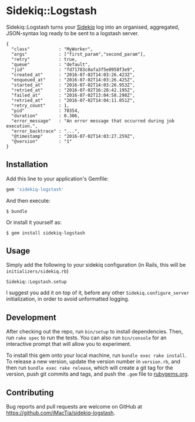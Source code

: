 # Sidekiq::Logstash

Sidekiq::Logstash turns your [Sidekiq](https://github.com/mperham/sidekiq) log into an organised, aggregated, JSON-syntax log ready to be sent to a logstash server.

    {
      "class"           : "MyWorker",
      "args"            : ["first_param","second_param"],
      "retry"           : true,
      "queue"           : "default",
      "jid"             : "fd71783c0afa3f5e0958f3e9",
      "created_at"      : "2016-07-02T14:03:26.423Z",
      "enqueued_at"     : "2016-07-02T14:03:26.425Z",
      "started_at"      : "2016-07-02T14:03:26.953Z",
      "retried_at"      : "2016-07-02T16:28:42.195Z",
      "failed_at"       : "2016-07-02T13:04:58.298Z",
      "retried_at"      : "2016-07-02T14:04:11.051Z",
      "retry_count"     : 1,
      "pid"             : 70354,
      "duration"        : 0.306,
      "error_message"   : "An error message that occurred during job execution.",
      "error_backtrace" : "...",
      "@timestamp"      : "2016-07-02T14:03:27.259Z",
      "@version"        : "1"
    }

## Installation

Add this line to your application's Gemfile:

```ruby
gem 'sidekiq-logstash'
```

And then execute:

    $ bundle

Or install it yourself as:

    $ gem install sidekiq-logstash

## Usage

Simply add the following to your sidekiq configuration (in Rails, this will be `initializers/sidekiq.rb`)

    Sidekiq::Logstash.setup

I suggest you add it on top of it, before any other `Sidekiq.configure_server` initialization, in order to avoid unformatted logging.

## Development

After checking out the repo, run `bin/setup` to install dependencies. Then, run `rake spec` to run the tests. You can also run `bin/console` for an interactive prompt that will allow you to experiment.

To install this gem onto your local machine, run `bundle exec rake install`. To release a new version, update the version number in `version.rb`, and then run `bundle exec rake release`, which will create a git tag for the version, push git commits and tags, and push the `.gem` file to [rubygems.org](https://rubygems.org).

## Contributing

Bug reports and pull requests are welcome on GitHub at https://github.com/iMacTia/sidekiq-logstash.

